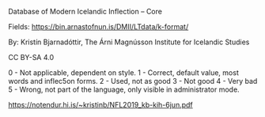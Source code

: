 Database of Modern Icelandic Inflection – Core

Fields:
https://bin.arnastofnun.is/DMII/LTdata/k-format/

By:
Kristín Bjarnadóttir, The Árni Magnússon Institute for Icelandic Studies

CC BY-SA 4.0


0 - Not applicable, dependent on style.
1 - Correct, default value, most words and inflec5on forms.
2 - Used, not as good
3 - Not good
4 - Very bad
5 - Wrong, not part of the language, only visible in administrator
mode.

https://notendur.hi.is/~kristinb/NFL2019_kb-kih-6jun.pdf
